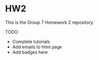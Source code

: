 # HW2

This is the Group 7 Homework 2 repository.

TODO:
* Complete tutorials
* Add emails to html page
* Add badges here
